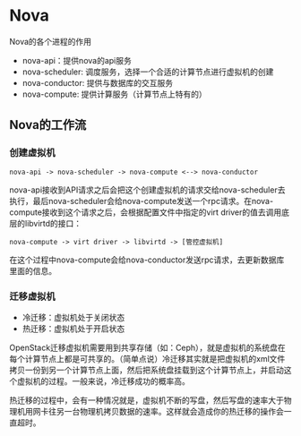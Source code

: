 # Nova

Nova的各个进程的作用

* nova-api：提供nova的api服务
* nova-scheduler: 调度服务，选择一个合适的计算节点进行虚拟机的创建
* nova-conductor: 提供与数据库的交互服务
* nova-compute: 提供计算服务（计算节点上特有的）

## Nova的工作流

### 创建虚拟机

```
nova-api -> nova-scheduler -> nova-compute <--> nova-conductor
```

nova-api接收到API请求之后会把这个创建虚拟机的请求交给nova-scheduler去执行，最后nova-scheduler会给nova-compute发送一个rpc请求。在nova-compute接收到这个请求之后，会根据配置文件中指定的virt driver的值去调用底层的libvirtd的接口：

```
nova-compute -> virt driver -> libvirtd -> [管控虚拟机]
```

在这个过程中nova-compute会给nova-conductor发送rpc请求，去更新数据库里面的信息。

### 迁移虚拟机

* 冷迁移：虚拟机处于关闭状态
* 热迁移：虚拟机处于开启状态

OpenStack迁移虚拟机需要用到共享存储（如：Ceph），就是虚拟机的系统盘在每个计算节点上都是可共享的。（简单点说）冷迁移其实就是把虚拟机的xml文件拷贝一份到另一个计算节点上面，然后把系统盘挂载到这个计算节点上，并启动这个虚拟机的过程。一般来说，冷迁移成功的概率高。

热迁移的过程中，会有一种情况就是，虚拟机不断的写盘，然后写盘的速率大于物理机用网卡往另一台物理机拷贝数据的速率。这样就会造成你的热迁移的操作会一直超时。



